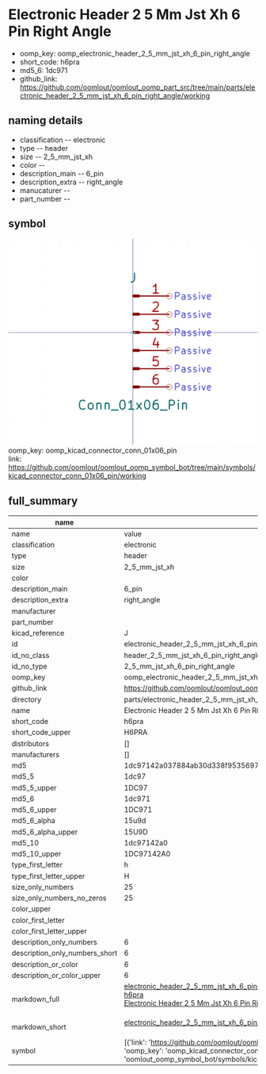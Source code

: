 # Electronic Header 2 5 Mm Jst Xh 6 Pin Right Angle

  
* oomp_key: oomp_electronic_header_2_5_mm_jst_xh_6_pin_right_angle 
* short_code: h6pra
* md5_6: 1dc971  
* github_link: https://github.com/oomlout/oomlout_oomp_part_src/tree/main/parts/electronic_header_2_5_mm_jst_xh_6_pin_right_angle/working  
## naming details
* classification -- electronic
* type -- header
* size -- 2_5_mm_jst_xh
* color -- 
* description_main -- 6_pin
* description_extra -- right_angle
* manucaturer -- 
* part_number -- 



## symbol

![](symbol/0/working/working_600.png)  
oomp_key: oomp_kicad_connector_conn_01x06_pin  
link: https://github.com/oomlout/oomlout_oomp_symbol_bot/tree/main/symbols/kicad_connector_conn_01x06_pin/working  


## full_summary
| name | value | 
| --- | --- | 
| name | value | 
| classification | electronic | 
| type | header | 
| size | 2_5_mm_jst_xh | 
| color |  | 
| description_main | 6_pin | 
| description_extra | right_angle | 
| manufacturer |  | 
| part_number |  | 
| kicad_reference | J | 
| id | electronic_header_2_5_mm_jst_xh_6_pin_right_angle | 
| id_no_class | header_2_5_mm_jst_xh_6_pin_right_angle | 
| id_no_type | 2_5_mm_jst_xh_6_pin_right_angle | 
| oomp_key | oomp_electronic_header_2_5_mm_jst_xh_6_pin_right_angle | 
| github_link | https://github.com/oomlout/oomlout_oomp_part_src/tree/main/parts/electronic_header_2_5_mm_jst_xh_6_pin_right_angle/working | 
| directory | parts/electronic_header_2_5_mm_jst_xh_6_pin_right_angle | 
| name | Electronic Header 2 5 Mm Jst Xh 6 Pin Right Angle | 
| short_code | h6pra | 
| short_code_upper | H6PRA | 
| distributors | [] | 
| manufacturers | [] | 
| md5 | 1dc97142a037884ab30d338f95356974 | 
| md5_5 | 1dc97 | 
| md5_5_upper | 1DC97 | 
| md5_6 | 1dc971 | 
| md5_6_upper | 1DC971 | 
| md5_6_alpha | 15u9d | 
| md5_6_alpha_upper | 15U9D | 
| md5_10 | 1dc97142a0 | 
| md5_10_upper | 1DC97142A0 | 
| type_first_letter | h | 
| type_first_letter_upper | H | 
| size_only_numbers | 25 | 
| size_only_numbers_no_zeros | 25 | 
| color_upper |  | 
| color_first_letter |  | 
| color_first_letter_upper |  | 
| description_only_numbers | 6 | 
| description_only_numbers_short | 6 | 
| description_or_color | 6 | 
| description_or_color_upper | 6 | 
| markdown_full | [electronic_header_2_5_mm_jst_xh_6_pin_right_angle](https://github.com/oomlout/oomlout_oomp_part_src/tree/main/parts/electronic_header_2_5_mm_jst_xh_6_pin_right_angle/working)<br>[h6pra](https://github.com/oomlout/oomlout_oomp_part_src/tree/main/parts/electronic_header_2_5_mm_jst_xh_6_pin_right_angle/working)<br>[Electronic Header 2 5 Mm Jst Xh 6 Pin Right Angle](https://github.com/oomlout/oomlout_oomp_part_src/tree/main/parts/electronic_header_2_5_mm_jst_xh_6_pin_right_angle/working)<br><br> | 
| markdown_short | [electronic_header_2_5_mm_jst_xh_6_pin_right_angle](https://github.com/oomlout/oomlout_oomp_part_src/tree/main/parts/electronic_header_2_5_mm_jst_xh_6_pin_right_angle/working)<br><br> | 
| symbol | [{'link': 'https://github.com/oomlout/oomlout_oomp_symbol_bot/tree/main/symbols/kicad_connector_conn_01x06_pin', 'oomp_key': 'oomp_kicad_connector_conn_01x06_pin', 'directory': 'oomlout_oomp_symbol_bot/symbols/kicad_connector_conn_01x06_pin//working/working.kicad_sym'}] | 
